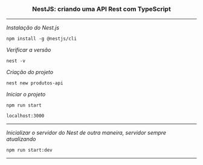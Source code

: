 <h3 align="center">NestJS: criando uma API Rest com TypeScript</h3>

---

*Instalação do Nest.js*
```
npm install -g @nestjs/cli
```

*Verificar a versão*
```
nest -v
```

*Criação do projeto*
```
nest new produtos-api
```

*Iniciar o projeto*
```
npm run start
```

```
localhost:3000
```

---

*Inicializar o servidor do Nest de outra maneira, servidor sempre atualizando*
```
npm run start:dev
```

---